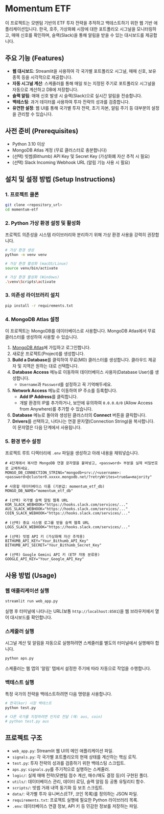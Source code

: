 # Momentum ETF

이 프로젝트는 모멘텀 기반의 ETF 투자 전략을 추적하고 백테스트하기 위한 웹 기반 애플리케이션입니다. 한국, 호주, 가상화폐 시장에 대한 포트폴리오 시그널을 모니터링하고, 매매 신호를 확인하며, 슬랙(Slack)을 통해 알림을 받을 수 있는 대시보드를 제공합니다.

## 주요 기능 (Features)

*   **웹 대시보드**: Streamlit을 사용하여 각 국가별 포트폴리오 시그널, 매매 신호, 보유 종목 등을 시각적으로 제공합니다.
*   **자동 시그널 계산**: 스케줄러를 통해 매일 또는 지정된 주기로 포트폴리오 시그널을 자동으로 계산하고 DB에 저장합니다.
*   **슬랙 알림**: 매매 신호 발생 시 슬랙(Slack)으로 실시간 알림을 전송합니다.
*   **백테스팅**: 과거 데이터를 사용하여 투자 전략의 성과를 검증합니다.
*   **유연한 설정**: 웹 UI를 통해 국가별 투자 전략, 초기 자본, 알림 주기 등 대부분의 설정을 관리할 수 있습니다.

## 사전 준비 (Prerequisites)

*   Python 3.10 이상
*   MongoDB Atlas 계정 (무료 클러스터로 충분합니다)
*   (선택) 빗썸(Bithumb) API Key 및 Secret Key (가상화폐 자산 추적 시 필요)
*   (선택) Slack Incoming Webhook URL (알림 기능 사용 시 필요)

## 설치 및 설정 방법 (Setup Instructions)

### 1. 프로젝트 클론

```bash
git clone <repository_url>
cd momentum-etf
```

### 2. Python 가상 환경 설정 및 활성화

프로젝트 의존성을 시스템 라이브러리와 분리하기 위해 가상 환경 사용을 강력히 권장합니다.

```bash
# 가상 환경 생성
python -m venv venv

# 가상 환경 활성화 (macOS/Linux)
source venv/bin/activate

# 가상 환경 활성화 (Windows)
.\venv\Scripts\activate
```

### 3. 의존성 라이브러리 설치

```bash
pip install -r requirements.txt
```

### 4. MongoDB Atlas 설정

이 프로젝트는 MongoDB를 데이터베이스로 사용합니다. MongoDB Atlas에서 무료 클러스터를 생성하여 사용할 수 있습니다.

1.  [MongoDB Atlas](https://www.mongodb.com/cloud/atlas)에 가입하고 로그인합니다.
2.  새로운 프로젝트(Project)를 생성합니다.
3.  **Build a Database**를 클릭하여 무료(M0) 클러스터를 생성합니다. 클라우드 제공자 및 지역은 원하는 대로 선택합니다.
4.  **Database Access** 메뉴로 이동하여 데이터베이스 사용자(Database User)를 생성합니다.
    *   `Username`과 `Password`를 설정하고 꼭 기억해두세요.
5.  **Network Access** 메뉴로 이동하여 IP 주소를 등록합니다.
    *   **Add IP Address**를 클릭합니다.
    *   개발 환경의 IP를 추가하거나, 보안에 유의하여 `0.0.0.0/0` (Allow Access from Anywhere)를 추가할 수 있습니다.
6.  **Database** 메뉴로 돌아와 생성된 클러스터의 **Connect** 버튼을 클릭합니다.
7.  **Drivers**를 선택하고, 나타나는 연결 문자열(Connection String)을 복사합니다. 이 문자열은 다음 단계에서 사용됩니다.

### 5. 환경 변수 설정

프로젝트 루트 디렉터리에 `.env` 파일을 생성하고 아래 내용을 채워넣습니다.

```env
# 4단계에서 복사한 MongoDB 연결 문자열을 붙여넣고, <password> 부분을 실제 비밀번호로 교체하세요.
MONGO_DB_CONNECTION_STRING="mongodb+srv://<username>:<password>@cluster0.xxxxx.mongodb.net/?retryWrites=true&w=majority"

# 사용할 데이터베이스 이름 (기본값: momentum_etf_db)
MONGO_DB_NAME="momentum_etf_db"

# (선택) 국가별 슬랙 알림 웹훅 URL
KOR_SLACK_WEBHOOK="https://hooks.slack.com/services/..."
AUS_SLACK_WEBHOOK="https://hooks.slack.com/services/..."
COIN_SLACK_WEBHOOK="https://hooks.slack.com/services/..."

# (선택) 중요 시스템 로그를 받을 슬랙 웹훅 URL
LOGS_SLACK_WEBHOOK="https://hooks.slack.com/services/..."

# (선택) 빗썸 API 키 (가상화폐 자산 추적용)
BITHUMB_API_KEY="Your_Bithumb_API_Key"
BITHUMB_API_SECRET="Your_Bithumb_Secret_Key"

# (선택) Google Gemini API 키 (ETF 자동 분류용)
GOOGLE_API_KEY="Your_Google_API_Key"
```

## 사용 방법 (Usage)

### 웹 애플리케이션 실행

```bash
streamlit run web_app.py
```

실행 후 터미널에 나타나는 URL(보통 `http://localhost:8501`)을 웹 브라우저에서 열어 대시보드를 확인합니다.

### 스케줄러 실행

시그널 계산 및 알림을 자동으로 실행하려면 스케줄러를 별도의 터미널에서 실행해야 합니다.

```bash
python aps.py
```

스케줄러는 웹 앱의 '알림' 탭에서 설정한 주기에 따라 자동으로 작업을 수행합니다.

### 백테스트 실행

특정 국가의 전략을 백테스트하려면 다음 명령을 사용합니다.

```bash
# 한국(kor) 시장 백테스트
python test.py

# 다른 국가를 지정하려면 인자로 전달 (예: aus, coin)
# python test.py aus
```

## 프로젝트 구조

*   `web_app.py`: Streamlit 웹 UI의 메인 애플리케이션 파일.
*   `signals.py`: 각 국가별 포트폴리오의 현재 상태를 계산하는 핵심 로직.
*   `test.py`: 투자 전략의 성과를 검증하기 위한 백테스팅 스크립트.
*   `aps.py`: `signals.py`를 주기적으로 실행하는 스케줄러.
*   `logic/`: 실제 매매 전략(모멘텀 점수 계산, 매수/매도 결정 등)이 구현된 폴더.
*   `utils/`: 데이터베이스 관리, 데이터 로딩, 슬랙 알림 등 공통 유틸리티 함수.
*   `scripts/`: 빗썸 거래 내역 동기화 등 보조 스크립트.
*   `data/`: 국가별 투자 유니버스(ETF, 코인 목록)를 정의하는 JSON 파일.
*   `requirements.txt`: 프로젝트 실행에 필요한 Python 라이브러리 목록.
*   `.env`: 데이터베이스 연결 정보, API 키 등 민감한 정보를 저장하는 파일.
